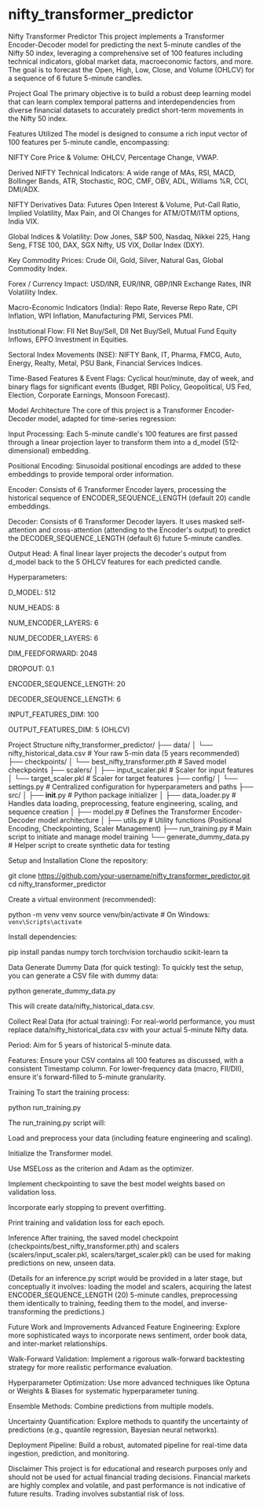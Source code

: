 # nifty_transformer_predictor
Nifty Transformer Predictor
This project implements a Transformer Encoder-Decoder model for predicting the next 5-minute candles of the Nifty 50 index, leveraging a comprehensive set of 100 features including technical indicators, global market data, macroeconomic factors, and more. The goal is to forecast the Open, High, Low, Close, and Volume (OHLCV) for a sequence of 6 future 5-minute candles.

Project Goal
The primary objective is to build a robust deep learning model that can learn complex temporal patterns and interdependencies from diverse financial datasets to accurately predict short-term movements in the Nifty 50 index.

Features Utilized
The model is designed to consume a rich input vector of 100 features per 5-minute candle, encompassing:

NIFTY Core Price & Volume: OHLCV, Percentage Change, VWAP.

Derived NIFTY Technical Indicators: A wide range of MAs, RSI, MACD, Bollinger Bands, ATR, Stochastic, ROC, CMF, OBV, ADL, Williams %R, CCI, DMI/ADX.

NIFTY Derivatives Data: Futures Open Interest & Volume, Put-Call Ratio, Implied Volatility, Max Pain, and OI Changes for ATM/OTM/ITM options, India VIX.

Global Indices & Volatility: Dow Jones, S&P 500, Nasdaq, Nikkei 225, Hang Seng, FTSE 100, DAX, SGX Nifty, US VIX, Dollar Index (DXY).

Key Commodity Prices: Crude Oil, Gold, Silver, Natural Gas, Global Commodity Index.

Forex / Currency Impact: USD/INR, EUR/INR, GBP/INR Exchange Rates, INR Volatility Index.

Macro-Economic Indicators (India): Repo Rate, Reverse Repo Rate, CPI Inflation, WPI Inflation, Manufacturing PMI, Services PMI.

Institutional Flow: FII Net Buy/Sell, DII Net Buy/Sell, Mutual Fund Equity Inflows, EPFO Investment in Equities.

Sectoral Index Movements (NSE): NIFTY Bank, IT, Pharma, FMCG, Auto, Energy, Realty, Metal, PSU Bank, Financial Services Indices.

Time-Based Features & Event Flags: Cyclical hour/minute, day of week, and binary flags for significant events (Budget, RBI Policy, Geopolitical, US Fed, Election, Corporate Earnings, Monsoon Forecast).

Model Architecture
The core of this project is a Transformer Encoder-Decoder model, adapted for time-series regression:

Input Processing: Each 5-minute candle's 100 features are first passed through a linear projection layer to transform them into a d_model (512-dimensional) embedding.

Positional Encoding: Sinusoidal positional encodings are added to these embeddings to provide temporal order information.

Encoder: Consists of 6 Transformer Encoder layers, processing the historical sequence of ENCODER_SEQUENCE_LENGTH (default 20) candle embeddings.

Decoder: Consists of 6 Transformer Decoder layers. It uses masked self-attention and cross-attention (attending to the Encoder's output) to predict the DECODER_SEQUENCE_LENGTH (default 6) future 5-minute candles.

Output Head: A final linear layer projects the decoder's output from d_model back to the 5 OHLCV features for each predicted candle.

Hyperparameters:

D_MODEL: 512

NUM_HEADS: 8

NUM_ENCODER_LAYERS: 6

NUM_DECODER_LAYERS: 6

DIM_FEEDFORWARD: 2048

DROPOUT: 0.1

ENCODER_SEQUENCE_LENGTH: 20

DECODER_SEQUENCE_LENGTH: 6

INPUT_FEATURES_DIM: 100

OUTPUT_FEATURES_DIM: 5 (OHLCV)

Project Structure
nifty_transformer_predictor/
├── data/
│   └── nifty_historical_data.csv  # Your raw 5-min data (5 years recommended)
├── checkpoints/
│   └── best_nifty_transformer.pth # Saved model checkpoints
├── scalers/
│   ├── input_scaler.pkl         # Scaler for input features
│   └── target_scaler.pkl        # Scaler for target features
├── config/
│   └── settings.py              # Centralized configuration for hyperparameters and paths
├── src/
│   ├── __init__.py              # Python package initializer
│   ├── data_loader.py           # Handles data loading, preprocessing, feature engineering, scaling, and sequence creation
│   ├── model.py                 # Defines the Transformer Encoder-Decoder model architecture
│   ├── utils.py                 # Utility functions (Positional Encoding, Checkpointing, Scaler Management)
├── run_training.py              # Main script to initiate and manage model training
└── generate_dummy_data.py       # Helper script to create synthetic data for testing

Setup and Installation
Clone the repository:

git clone https://github.com/your-username/nifty_transformer_predictor.git
cd nifty_transformer_predictor

Create a virtual environment (recommended):

python -m venv venv
source venv/bin/activate  # On Windows: `venv\Scripts\activate`

Install dependencies:

pip install pandas numpy torch torchvision torchaudio scikit-learn ta

Data
Generate Dummy Data (for quick testing):
To quickly test the setup, you can generate a CSV file with dummy data:

python generate_dummy_data.py

This will create data/nifty_historical_data.csv.

Collect Real Data (for actual training):
For real-world performance, you must replace data/nifty_historical_data.csv with your actual 5-minute Nifty data.

Period: Aim for 5 years of historical 5-minute data.

Features: Ensure your CSV contains all 100 features as discussed, with a consistent Timestamp column. For lower-frequency data (macro, FII/DII), ensure it's forward-filled to 5-minute granularity.

Training
To start the training process:

python run_training.py

The run_training.py script will:

Load and preprocess your data (including feature engineering and scaling).

Initialize the Transformer model.

Use MSELoss as the criterion and Adam as the optimizer.

Implement checkpointing to save the best model weights based on validation loss.

Incorporate early stopping to prevent overfitting.

Print training and validation loss for each epoch.

Inference
After training, the saved model checkpoint (checkpoints/best_nifty_transformer.pth) and scalers (scalers/input_scaler.pkl, scalers/target_scaler.pkl) can be used for making predictions on new, unseen data.

(Details for an inference.py script would be provided in a later stage, but conceptually it involves: loading the model and scalers, acquiring the latest ENCODER_SEQUENCE_LENGTH (20) 5-minute candles, preprocessing them identically to training, feeding them to the model, and inverse-transforming the predictions.)

Future Work and Improvements
Advanced Feature Engineering: Explore more sophisticated ways to incorporate news sentiment, order book data, and inter-market relationships.

Walk-Forward Validation: Implement a rigorous walk-forward backtesting strategy for more realistic performance evaluation.

Hyperparameter Optimization: Use more advanced techniques like Optuna or Weights & Biases for systematic hyperparameter tuning.

Ensemble Methods: Combine predictions from multiple models.

Uncertainty Quantification: Explore methods to quantify the uncertainty of predictions (e.g., quantile regression, Bayesian neural networks).

Deployment Pipeline: Build a robust, automated pipeline for real-time data ingestion, prediction, and monitoring.

Disclaimer
This project is for educational and research purposes only and should not be used for actual financial trading decisions. Financial markets are highly complex and volatile, and past performance is not indicative of future results. Trading involves substantial risk of loss.